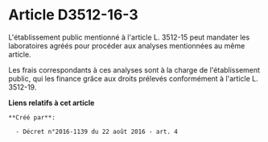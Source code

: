 # Article D3512-16-3

L'établissement public mentionné à l'article L. 3512-15 peut mandater les laboratoires agréés pour procéder aux analyses
mentionnées au même article. 

Les frais correspondants à ces analyses sont à la charge de l'établissement public, qui les finance grâce aux droits prélevés
conformément à l'article L. 3512-19.

**Liens relatifs à cet article**

	**Créé par**:

	  - Décret n°2016-1139 du 22 août 2016 - art. 4
